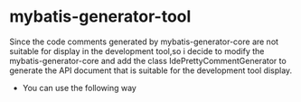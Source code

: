 # mybatis-generator-tool
Since the code comments generated by mybatis-generator-core are not suitable for display in the development tool,so i decide to modify the mybatis-generator-core and add the class IdePrettyCommentGenerator to generate the API document that is suitable for the development tool display.
* You can use the following way

    <commentGenerator type="org.mybatis.generator.internal.IdePrettyCommentGenerator">
        <property name="suppressDate" value="false" />
        <property name="suppressAllComments" value="false" />
        <property name="addRemarkComments" value="true" />
        <property name="dateFormat" value="yyyy-MM-dd HH:mm:ss" />
    </commentGenerator>